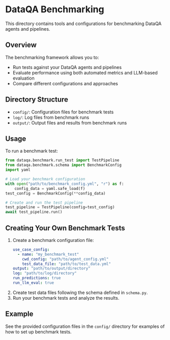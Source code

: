 # DataQA Benchmarking

This directory contains tools and configurations for benchmarking DataQA agents and pipelines.

## Overview

The benchmarking framework allows you to:
- Run tests against your DataQA agents and pipelines
- Evaluate performance using both automated metrics and LLM-based evaluation
- Compare different configurations and approaches

## Directory Structure

- `config/`: Configuration files for benchmark tests
- `log/`: Log files from benchmark runs
- `output/`: Output files and results from benchmark runs

## Usage

To run a benchmark test:

```python
from dataqa.benchmark.run_test import TestPipeline
from dataqa.benchmark.schema import BenchmarkConfig
import yaml

# Load your benchmark configuration
with open("path/to/benchmark_config.yml", "r") as f:
    config_data = yaml.safe_load(f)
test_config = BenchmarkConfig(**config_data)

# Create and run the test pipeline
test_pipeline = TestPipeline(config=test_config)
await test_pipeline.run()
```

## Creating Your Own Benchmark Tests

1.  Create a benchmark configuration file:
    ```yaml
    use_case_config:
      - name: "my_benchmark_test"
        cwd_config: "path/to/agent_config.yml"
        test_data_file: "path/to/test_data.yml"
    output: "path/to/output/directory"
    log: "path/to/log/directory"
    run_predictions: true
    run_llm_eval: true
    ```
2.  Create test data files following the schema defined in `schema.py`.
3.  Run your benchmark tests and analyze the results.

## Example

See the provided configuration files in the `config/` directory for examples of how to set up benchmark tests.
